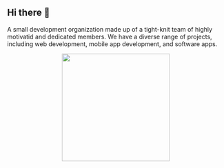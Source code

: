 ## Hi there 👋




A small development organization made up of a tight-knit team of highly motivatid and dedicated members. We have a diverse range of projects, including web development, mobile app development, and software apps.
<p align="center">
  <img src="https://github.com/ExtrosDevs/.github/blob/main/2023-04-24%2014-44-49%20(online-video-cutter.com).gif" width="250"/>
</p>
